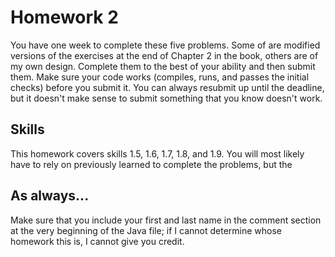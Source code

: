 # Homework 2

You have one week to complete these five problems. Some of are modified versions of the exercises at the end of Chapter 2 in the book, others are of my own design. Complete them to the best of your ability and then submit them. Make sure your code works (compiles, runs, and passes the initial checks) before you submit it. You can always resubmit up until the deadline, but it doesn't make sense to submit something that you know doesn't work.

## Skills

This homework covers skills 1.5, 1.6, 1.7, 1.8, and 1.9. You will most likely have to rely on previously learned to complete the problems, but the

## As always...
Make sure that you include your first and last name in the comment section at the very beginning of the Java file; if I cannot determine whose homework this is, I cannot give you credit.
